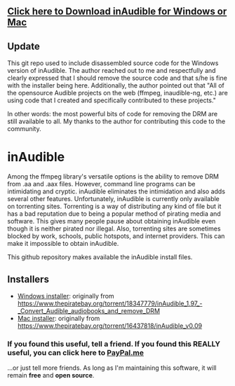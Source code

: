 ## [Click here to Download inAudible for Windows or Mac](https://github.com/rmcrackan/inAudible/tree/master/_installers)

## Update
This git repo used to include disassembled source code for the Windows
version of inAudible. The author reached out to me and respectfully and
clearly expressed that I should remove the source code and that s/he is
fine with the installer being here. Additionally, the author pointed out
that "All of the opensource Audible projects on the web (ffmpeg,
inaudible-ng, etc.) are using code that I created and specifically
contributed to these projects."

In other words: the most powerful bits of code for removing the DRM are
still available to all. My thanks to the author for contributing this code
to the community.

# inAudible
Among the ffmpeg library's versatile options is the ability to remove DRM
from .aa and .aax files. However, command line programs can be intimidating
and cryptic. inAudible eliminates the intimidation and also adds several
other features. Unfortunately, inAudible is currently only available on
torrenting sites. Torrenting is a way of distributing any kind of file but
it has a bad reputation due to being a popular method of pirating media and
software. This gives many people pause about obtaining inAudible even
though it is neither pirated nor illegal. Also, torrenting sites are
sometimes blocked by work, schools, public hotspots, and internet
providers. This can make it impossible to obtain inAudible.

This github repository makes available the inAudible install files.

## Installers

* [Windows installer][windowsInstaller]: originally from https://www.thepiratebay.org/torrent/18347779/inAudible_1.97_-_Convert_Audible_audiobooks_and_remove_DRM
* [Mac installer][macInstaller]: originally from https://www.thepiratebay.org/torrent/16437818/inAudible_v0.09

### If you found this useful, tell a friend. If you found this REALLY useful, you can click here to [PayPal.me](https://paypal.me/mcrackan?locale.x=en_us)
...or just tell more friends. As long as I'm maintaining this software, it will remain **free** and **open source**.

  [windowsInstaller]: https://github.com/rmcrackan/inAudible/blob/master/_installers/inAudible197.zip
  [macInstaller]: https://github.com/rmcrackan/inAudible/blob/master/_installers/mac_inAudible009.zip
